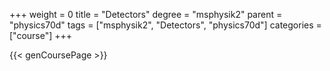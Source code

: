 +++
weight = 0
title = "Detectors"
degree = "msphysik2"
parent = "physics70d"
tags = ["msphysik2", "Detectors", "physics70d"]
categories = ["course"]
+++

{{< genCoursePage >}}
